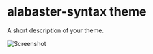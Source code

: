 # alabaster-syntax theme

A short description of your theme.

![Screenshot](https://raw.githubusercontent.com/grierson/alabaster-syntax/master/screenshot.png)
